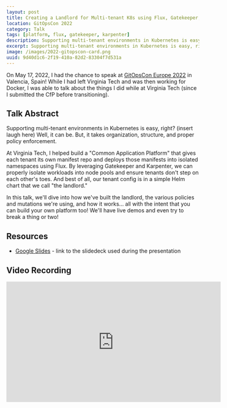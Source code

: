 ```yaml
---
layout: post
title: Creating a Landlord for Multi-tenant K8s using Flux, Gatekeeper, Helm, and Friends
location: GitOpsCon 2022
category: Talk
tags: [platform, flux, gatekeeper, karpenter]
description: Supporting multi-tenant environments in Kubernetes is easy, right? (insert laugh here) Well, it can be. But, it takes organization, structure, and proper policy enforcement.
excerpt: Supporting multi-tenant environments in Kubernetes is easy, right? (insert laugh here) Well, it can be. But, it takes organization, structure, and proper policy enforcement.
image: /images/2022-gitopscon-card.png
uuid: 9d40d1c6-2f19-410a-82d2-83304f7d531a
---
```


On May 17, 2022, I had the chance to speak at [GitOpsCon Europe 2022](https://events.linuxfoundation.org/gitopscon-europe/) in Valencia, Spain! While I had left Virginia Tech and was then working for Docker, I was able to talk about the things I did while at Virginia Tech (since I submitted the CfP before transitioning).

## Talk Abstract

Supporting multi-tenant environments in Kubernetes is easy, right? (insert laugh here) Well, it can be. But, it takes organization, structure, and proper policy enforcement.

At Virginia Tech, I helped build a "Common Application Platform" that gives each tenant its own manifest repo and deploys those manifests into isolated namespaces using Flux. By leveraging Gatekeeper and Karpenter, we can properly isolate workloads into node pools and ensure tenants don't step on each other's toes. And best of all, our tenant config is in a simple Helm chart that we call "the landlord."

In this talk, we'll dive into how we've built the landlord, the various policies and mutations we're using, and how it works... all with the intent that you can build your own platform too! We'll have live demos and even try to break a thing or two!

## Resources

- [Google Slides](https://docs.google.com/presentation/d/1xz_5Bbtj0PXcQEEuDQFMFqyRoRG2GCZe2_IHoCLmLnk/edit?usp=sharing) - link to the slidedeck used during the presentation

## Video Recording

<div class="text-center">
    <iframe width="560" height="315" src="https://www.youtube.com/embed/agsnktpIxzU" title="YouTube video player" frameborder="0" allow="accelerometer; autoplay; clipboard-write; encrypted-media; gyroscope; picture-in-picture" allowfullscreen></iframe>
</div>

